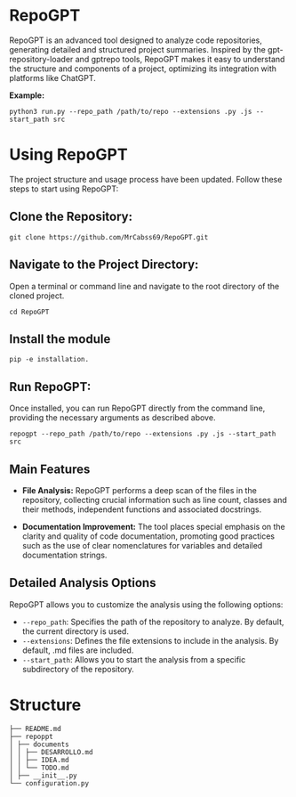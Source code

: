 # RepoGPT

RepoGPT is an advanced tool designed to analyze code repositories, generating detailed and structured project summaries. Inspired by the gpt-repository-loader and gptrepo tools, RepoGPT makes it easy to understand the structure and components of a project, optimizing its integration with platforms like ChatGPT.

**Example:**

```tap
python3 run.py --repo_path /path/to/repo --extensions .py .js --start_path src
```


# Using RepoGPT

The project structure and usage process have been updated. Follow these steps to start using RepoGPT:

## Clone the Repository:

```tap
git clone https://github.com/MrCabss69/RepoGPT.git
```

## Navigate to the Project Directory:

Open a terminal or command line and navigate to the root directory of the cloned project.

```tap
cd RepoGPT
```

## Install the module
```tap
pip -e installation.
```

## Run RepoGPT:

Once installed, you can run RepoGPT directly from the command line, providing the necessary arguments as described above.

```tap
repogpt --repo_path /path/to/repo --extensions .py .js --start_path src
```

## Main Features

- **File Analysis:** RepoGPT performs a deep scan of the files in the repository, collecting crucial information such as line count, classes and their methods, independent functions and associated docstrings.

- **Documentation Improvement:** The tool places special emphasis on the clarity and quality of code documentation, promoting good practices such as the use of clear nomenclatures for variables and detailed documentation strings.

## Detailed Analysis Options

RepoGPT allows you to customize the analysis using the following options:

- `--repo_path`: Specifies the path of the repository to analyze. By default, the current directory is used.
- `--extensions`: Defines the file extensions to include in the analysis. By default, .md files are included.
- `--start_path`: Allows you to start the analysis from a specific subdirectory of the repository.

# Structure
```tap.
├── README.md
├── repoppt
│ ├── documents
│ │ ├── DESARROLLO.md
│ │ ├── IDEA.md
│ │ └── TODO.md
│ ├── __init__.py
└── configuration.py

```